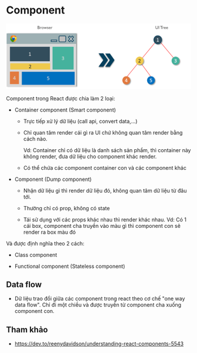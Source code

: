 # Component

![](../../_images/react-component-tree.png)

Component trong React được chia làm 2 loại:

- Container component (Smart component)

  - Trực tiếp xử lý dữ liệu (call api, convert data,...)

  - Chỉ quan tâm render cái gì ra UI chứ không quan tâm render bằng cách nào. 
  
    Vd: Container chỉ có dữ liệu là danh sách sản phẩm, thì container này không render, đưa dữ liệu cho component khác render.

  - Có thể chứa các component container con và các component khác

- Component (Dump component)

  - Nhận dữ liệu gì thì render dữ liệu đó, không quan tâm dữ liệu từ đâu tới.

  - Thường chỉ có prop, không có state

  - Tái sử dụng với các props khác nhau thì render khác nhau. Vd: Có 1 cái box, component cha truyền vào màu gì thì component con sẽ render ra box màu đó

Và được định nghĩa theo 2 cách:

- Class component

- Functional component (Stateless component)

## Data flow
- Dữ liệu trao đổi giữa các component trong react theo cơ chế "one way data flow". Chỉ đi một chiều và được truyền từ component cha xuống component con.

## Tham khảo

- https://dev.to/reenydavidson/understanding-react-components-5543
